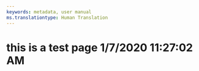 ```yaml
---
keywords: metadata, user manual
ms.translationtype: Human Translation
---
```

# this is a test page 1/7/2020 11:27:02 AM